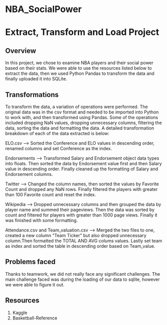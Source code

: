 # NBA_SocialPower
# Extract, Transform and Load Project

## Overview
In this project, we chose to examine NBA players and their social power based on their stats. We were able to use the resources listed below to extract the data, then we used Python Pandas to transform the data and finally uploaded it into SQLite.

## Transformations
To transform the data, a variation of operations were performed. The original data was in the csv format and needed to be imported into Python to work with, and then transformed using Pandas. Some of the operations included dropping NaN values, dropping unnecessary columns, filtering the data, sorting the data and formatting the data. A detailed transformation breakdown of each of the data extracted is below:

ELO.csv --> Sorted the Conference and ELO values in descending order, renamed columns and set Conference as the index.

Endorsements --> Transformed Salary and Endorsement object data types into floats. Then sorted the data by Endorsement value first and then Salary value in descending order. Finally cleaned up the formatting of Salary and Endorsement columns.

Twitter --> Changed the column names, then sorted the values by Favorite Count and dropped any NaN rows. Finally filtered the players with greater than 100 Favorite count and reset the index.

Wikipedia --> Dropped unnecessary columns and then grouped the data by player name and summed their pageviews. Then the data was sorted by count and filtered for players with greater than 1000 page views. Finally it was finished with some formatting.

Attendance.csv and Team_valuation.csv --> Merged the two files to one, created a new column "Team Ticker" but also dropped unnecessary column.Then formatted the TOTAL AND AVG colums values. Lastly set team as index and sorted the table in descending order based on Team_value.

## Problems faced

Thanks to teamwork, we did not really face any significant challenges. The main challenge faced was during the loading of our data to sqlite, however we were able to figure it out.


## Resources
 1. Kaggle
 2. Basketball-Reference


